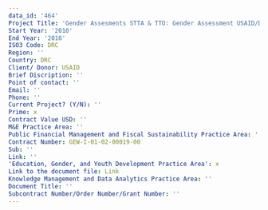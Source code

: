 ```yaml
---
data_id: '464'
Project Title: 'Gender Assesments STTA & TTO: Gender Assessment USAID/DRC:  (TDY 86)'
Start Year: '2010'
End Year: '2010'
ISO3 Code: DRC
Region: ''
Country: DRC
Client/ Donor: USAID
Brief Discription: ''
Point of contact: ''
Email: ''
Phone: ''
Current Project? (Y/N): ''
Prime: x
Contract Value USD: ''
M&E Practice Area: ''
Public Financial Management and Fiscal Sustainability Practice Area: ''
Contract Number: GEW-I-01-02-00019-00
Sub: ''
Link: ''
'Education, Gender, and Youth Development Practice Area': x
Link to the document file: Link
Knowledge Management and Data Analytics Practice Area: ''
Document Title: ''
Subcontract Number/Order Number/Grant Number: ''
---
```

